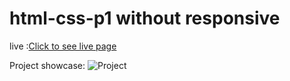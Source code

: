 # html-css-p1 without responsive
live :[Click to see live page](http://rahulpaul.me/html-css-p1/)

Project showcase: 
![Project](https://raw.githubusercontent.com/Rahultanmoy/html-css-p1/main/Screenshot%202022-02-23%20at%2022-07-45%20Peter%20Parker%20Website.png)
